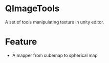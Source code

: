 # QImageTools
A set of tools manipulating texture in unity editor.

# Feature
 * A mapper from cubemap to spherical map
